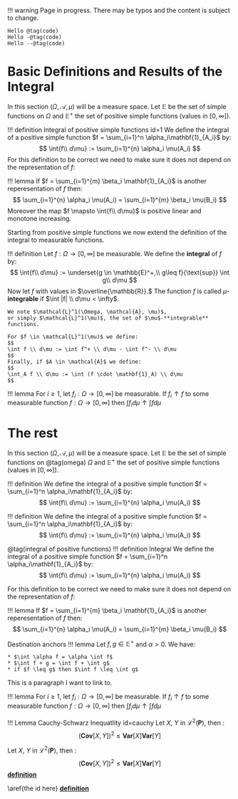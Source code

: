 !!! warning
    Page in progress. There may be typos and the content is subject to change.

```
Hello @tag(code)
Hello -@tag(code)
Hello --@tag(code)
```

# Basic Definitions and Results of the Integral
In this section $(\Omega, \mathcal{A}, \mu)$ will be a measure space.
Let $\mathbb{E}$ be the set of simple functions on $\Omega$ and 
$\mathbb{E}^+$ the set of positive simple functions (values in $[0, \infty]$).

!!! definition  Integral of positive simple functions id=1
    We define the integral of a positive simple function
    $f = \sum_{i=1}^n \alpha_i\mathbf{1}_{A_i}$
    by:
    $$
    \int{f\\ d\mu} := \sum_{i=1}^{n} \alpha_i \mu(A_i)
    $$
For this definition to be correct we need to make sure it does not depend on
the representation of $f$:

!!! lemma
    If $f = \sum_{i=1}^{m} \beta_i \mathbf{1}_{A_i}$ is another 
    reperesentation of $f$ then: 
    $$
    \sum_{i=1}^{n} \alpha_i \mu(A_i) = \sum_{i=1}^{m} \beta_i \mu(B_i)
    $$
    Moreover the map $f \mapsto \int{f\\ d\mu}$ is positive linear and 
    monotone increasing.

Starting from positive simple functions we now extend the definition of 
the integral to measurable functions.

!!! definition
    Let $f: \Omega \to [0, \infty]$ be measurable. We define the 
    **integral** of
    $f$ by:
    $$
    \int{f\\ d\mu} := \underset{g \in \mathbb{E}^+,\\ g\leq f}{\text{sup}}
    \int g\\ d\mu
    $$
    Now let $f$ with values in $\overline{\mathbb{R}}.$
    The function $f$ is called $\mu$-**integrable** if 
    $\int |f| \\ d\mu < \infty$.

    We note $\mathcal{L}^1(\Omega, \mathcal{A}, \mu)$,
    or simply $\mathcal{L}^1(\mu)$, the set of $\mu$-**integrable** functions.

    For $f \in \mathcal{L}^1(\mu)$ we define:
    $$
    \int f \\ d\mu := \int f^+ \\ d\mu - \int f^- \\ d\mu 
    $$
    Finally, if $A \in \mathcal{A}$ we define:
    $$
    \int_A f \\ d\mu := \int (f \cdot \mathbf{1}_A) \\ d\mu
    $$



!!! lemma
    For $i \geq 1$, let $f_i : \Omega \to [0, \infty]$ be measurable.
    If $f_i \uparrow f$ to some measurable function $f : \Omega \to [0, \infty]$
    then $\int{f_i} d\mu \uparrow \int{f d\mu}$

# The rest
In this section $(\Omega, \mathcal{A}, \mu)$ will be a measure space.
Let $\mathbb{E}$ be the set of simple functions on @tag(omega) $\Omega$ and 
$\mathbb{E}^+$ the set of positive simple functions (values in $[0, \infty]$).


!!! definition
    We define the integral of a positive simple function
    $f = \sum_{i=1}^n \alpha_i\mathbf{1}_{A_i}$
    by:
    $$
    \int{f\\ d\mu} := \sum_{i=1}^{n} \alpha_i \mu(A_i)
    $$


!!! definition
    We define the integral of a positive simple function
    $f = \sum_{i=1}^n \alpha_i\mathbf{1}_{A_i}$
    by:
    $$
    \int{f\\ d\mu} := \sum_{i=1}^{n} \alpha_i \mu(A_i)
    $$

@tag(integral of positive functions)
!!! definition  Integral
    We define the integral of a positive simple function
    $f = \sum_{i=1}^n \alpha_i\mathbf{1}_{A_i}$
    by:
    $$
    \int{f\\ d\mu} := \sum_{i=1}^{n} \alpha_i \mu(A_i)
    $$

For this definition to be correct we need to make sure it does not depend on
the representation of $f$:

!!! lemma
    If $f = \sum_{i=1}^{m} \beta_i \mathbf{1}_{A_i}$ is another 
    reperesentation of $f$ then: 
    $$
    \sum_{i=1}^{n} \alpha_i \mu(A_i) = \sum_{i=1}^{m} \beta_i \mu(B_i)
    $$

<a name="destination" id="destination"></a>Destination anchors
!!! lemma
    Let $f, g \in \mathbb{E}^+$ and $\alpha > 0$. We have:

    * $\int \alpha f = \alpha \int f$
    * $\int f + g = \int f + \int g$
    * if $f \leq g$ then $\int f \leq \int g$
<p id="anchor">This is a paragraph I want to link to.</p>

!!! lemma
    For $i \geq 1$, let $f_i : \Omega \to [0, \infty]$ be measurable.
    If $f_i \uparrow f$ to some measurable function $f : \Omega \to [0, \infty]$
    then $\int{f_i} d\mu \uparrow \int{f d\mu}$

!!! Lemma Cauchy-Schwarz Inequatlity id=cauchy
    Let $X$, $Y$ in $\mathcal{L}^2(\mathbf{P})$, then :
    $$
    \left(\mathbf{Cov}[X,Y] \right)^2 \leq \mathbf{Var}[X] \mathbf{Var}[Y]
    $$

Let $X$, $Y$ in $\mathcal{L}^2(\mathbf{P})$, then :
$$
\left(\mathbf{Cov}[X,Y] \right)^2 \leq \mathbf{Var}[X] \mathbf{Var}[Y]
$$
<a href="#destination"><b>definition</b></a>

\aref{the id here}
<a href="#the id here"><b>definition</b></a>